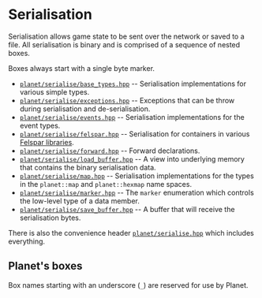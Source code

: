 # Serialisation

Serialisation allows game state to be sent over the network or saved to a file. All serialisation is binary and is comprised of a sequence of nested boxes.

Boxes always start with a single byte marker.

* [`planet/serialise/base_types.hpp`](./base_types.hpp) -- Serialisation implementations for various simple types.
* [`planet/serialise/exceptions.hpp`](./exceptions.hpp) -- Exceptions that can be throw during serialisation and de-serialisation.
* [`planet/serialise/events.hpp`](./events.hpp) -- Serialisation implementations for the event types.
* [`planet/serialise/felspar.hpp`](./felspar.hpp) -- Serialisation for containers in various [Felspar libraries](https://felspar.com/).
* [`planet/serialise/forward.hpp`](./forward.hpp) -- Forward declarations.
* [`planet/serialise/load_buffer.hpp`](./load_buffer.hpp) -- A view into underlying memory that contains the binary serialisation data.
* [`planet/serialise/map.hpp`](./map.hpp) -- Serialisation implementations for the types in the `planet::map` and `planet::hexmap` name spaces.
* [`planet/serialise/marker.hpp`](./marker.hpp) -- The `marker` enumeration which controls the low-level type of a data member.
* [`planet/serialise/save_buffer.hpp`](./save_buffer.hpp) -- A buffer that will receive the serialisation bytes.

There is also the convenience header [`planet/serialise.hpp`](../serialise.hpp) which includes everything.


## Planet's boxes

Box names starting with an underscore (`_`) are reserved for use by Planet.
